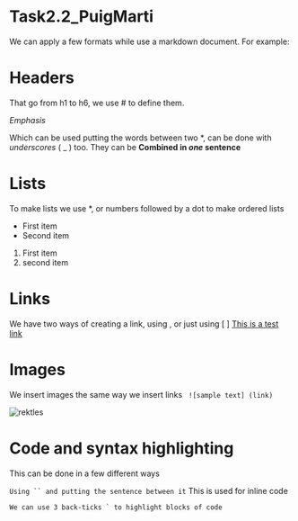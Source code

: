 # Task2.2_PuigMarti
We can apply a few formats while use a markdown document.
For example: 

# Headers
That go from h1 to h6, we use # to define them.

*Emphasis*

Which can be used putting the words between two *, can be done with _underscores_ ( _ ) too. They can be **Combined in _one_ sentence**

# Lists

To make lists we use *, or numbers followed by a dot to make ordered lists

* First item
* Second item

1. First item
2. second item

# Links

We have two ways of creating a link, using [ ]( ), or just using [ ]
[This is a test link](https://www.google.com)

# Images
We insert images the same way we insert links ``` ![sample text] (link)```

![rektles](https://i.blogs.es/ee4814/rekkles-cry/450_1000.jpg)


# Code and syntax highlighting

This can be done in a few different ways

`Using `` and putting the sentence between it` 
This is used for inline code 

```
We can use 3 back-ticks ` to highlight blocks of code 
```